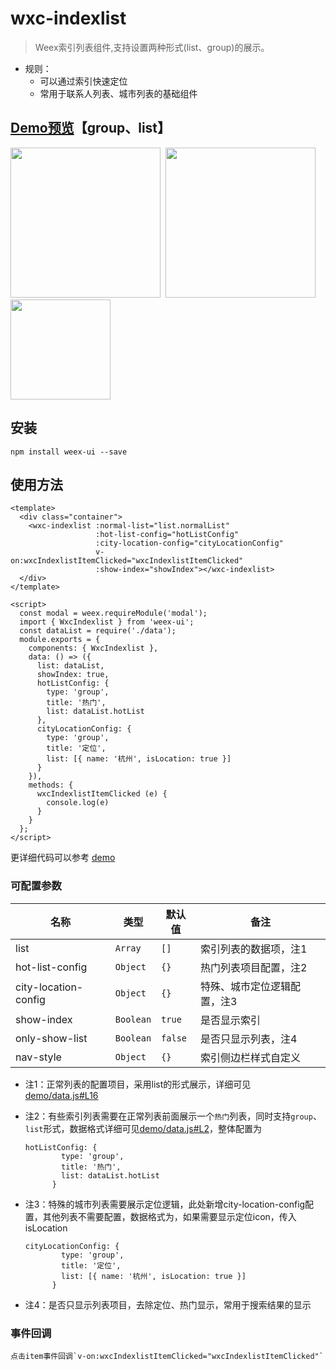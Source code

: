 # wxc-indexlist 

> Weex索引列表组件,支持设置两种形式(list、group)的展示。

- 规则：
    - 可以通过索引快速定位
    - 常用于联系人列表、城市列表的基础组件
    
## [Demo预览](https://h5.m.taobao.com/trip/wxc-indexlist/index.html?_wx_tpl=https%3A%2F%2Fh5.m.taobao.com%2Ftrip%2Fwxc-indexlist%2Fdemo%2Findex.native-min.js)【group、list】
<img src="https://gw.alipayobjects.com/zos/rmsportal/MQBwOrcmQyMwUwPppoPo.gif" width="240"/>&nbsp;&nbsp;<img src="https://gw.alipayobjects.com/zos/rmsportal/USnVdDeDTNIkrMomOOpO.gif" width="240"/>&nbsp;&nbsp;<img src="http://gtms02.alicdn.com/tfs/TB1qK2USpXXXXbSXpXXXXXXXXXX-200-200.png" width="160"/>

## 安装

```
npm install weex-ui --save
```

## 使用方法

```
<template>
  <div class="container">
    <wxc-indexlist :normal-list="list.normalList"
                   :hot-list-config="hotListConfig"
                   :city-location-config="cityLocationConfig"
                   v-on:wxcIndexlistItemClicked="wxcIndexlistItemClicked"
                   :show-index="showIndex"></wxc-indexlist>
  </div>
</template>

<script>
  const modal = weex.requireModule('modal');
  import { WxcIndexlist } from 'weex-ui';
  const dataList = require('./data');
  module.exports = {
    components: { WxcIndexlist },
    data: () => ({
      list: dataList,
      showIndex: true,
      hotListConfig: {
        type: 'group',
        title: '热门',
        list: dataList.hotList
      },
      cityLocationConfig: {
        type: 'group',
        title: '定位',
        list: [{ name: '杭州', isLocation: true }]
      }
    }),
    methods: {
      wxcIndexlistItemClicked (e) {
        console.log(e)
      }
    }
  };
</script>
```

更详细代码可以参考 [demo](https://github.com/alibaba/weex-ui/blob/master/example/indexlist/index.vue)

### 可配置参数

| 名称      | 类型     | 默认值   | 备注  |
|-------------|------------|--------|-----|
| list | `Array` | `[]` | 索引列表的数据项，注1|
| hot-list-config | `Object` | `{}` | 热门列表项目配置，注2 |
| city-location-config | `Object` | `{}` | 特殊、城市定位逻辑配置，注3 |
| show-index | `Boolean` | `true` |  是否显示索引 |
| only-show-list | `Boolean` | `false` |  是否只显示列表，注4 |
| nav-style | `Object` | `{}` |  索引侧边栏样式自定义 |

- 注1：正常列表的配置项目，采用list的形式展示，详细可见 [demo/data.js#L16](https://github.com/alibaba/weex-ui/blob/master/example/indexlist/data.js#L16)
- 注2：有些索引列表需要在正常列表前面展示一个`热门`列表，同时支持`group`、`list`形式，数据格式详细可见[demo/data.js#L2](https://github.com/alibaba/weex-ui/blob/master/example/indexlist/data.js#L2)，整体配置为

   ```
   hotListConfig: {
           type: 'group',
           title: '热门',
           list: dataList.hotList
         }
   ```
- 注3：特殊的城市列表需要展示定位逻辑，此处新增city-location-config配置，其他列表不需要配置，数据格式为，如果需要显示定位icon，传入isLocation

   ```
   cityLocationConfig: {
           type: 'group',
           title: '定位',
           list: [{ name: '杭州', isLocation: true }]
         }
   ```
- 注4：是否只显示列表项目，去除定位、热门显示，常用于搜索结果的显示


### 事件回调

```
点击item事件回调`v-on:wxcIndexlistItemClicked="wxcIndexlistItemClicked"`
```

